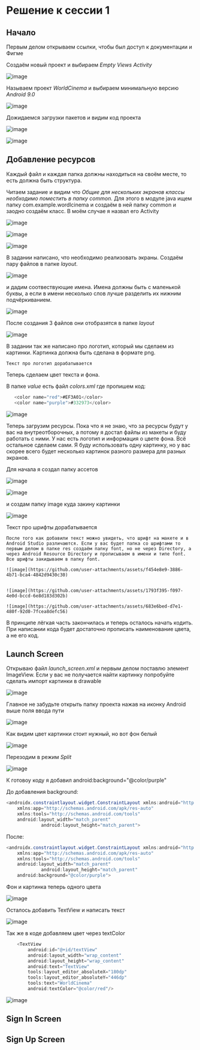 # Решение к сессии 1

## Начало 

Первым делом открываем ссылки, чтобы был доступ к документации и Фигме

Создаём новый проект и выбираем *Empty Views Activity*

![image](https://github.com/user-attachments/assets/bcec82fb-1b89-4016-a1be-1e74242d4622)

Называем проект *WorldCinema* и выбираем минимальную версию *Android 9.0*

![image](https://github.com/user-attachments/assets/17048d0f-d501-4563-a9b4-b43d49a344b6)

Дожидаемся загрузки пакетов и видим код проекта

![image](https://github.com/user-attachments/assets/2ebc8dee-30e3-4144-8fbf-c76d9e90606f)

![image](https://github.com/user-attachments/assets/55c06825-c6da-4f3c-8f4e-9ad537cccce7)

## Добавление ресурсов

Каждый файл и каждая папка должны находиться на своём месте, то есть должна быть структура. 

Читаем задание и видим что *Общие для нескольких экранов классы необходимо поместить в папку common.* Для этого в модуле java ищем папку com.example.wordlcinema и создаём в ней папку common и заодно создаём класс. В моём случае я назвал его Activity

![image](https://github.com/user-attachments/assets/0fcf1b09-3e0b-4f11-ad3b-08cfd5475302)

![image](https://github.com/user-attachments/assets/809eefbf-304f-4514-922a-adf62a748db9)

![image](https://github.com/user-attachments/assets/c15bf610-b316-4584-9525-53c4955b7f7d)


В задании написано, что необходимо реализовать экраны. Создаём пару файлов в папке *layout*.

 ![image](https://github.com/user-attachments/assets/887c6514-31df-46bf-a8b2-e388775f57cb)

и дадим соотвествующие имена. Имена должны быть с маленькой буквы, а если в имени несколько слов лучше разделить их нижним подчёркиванием.

![image](https://github.com/user-attachments/assets/2fa3f50b-ae93-42b9-9ffc-fe8a34175dfc)

После создания 3 файлов они отобразятся в папке *layout*

![image](https://github.com/user-attachments/assets/47235ad3-cdb2-4e68-aabd-d66e31499f8e)

В задании так же написано про логотип, который мы сделаем из картинки. Картинка должна быть сделана в формате png.

```
Текст про логотип дорабатывается
```

Теперь сделаем цвет текста и фона. 

В папке *value* есть файл *colors.xml* где пропишем код:

```java
   <color name="red">#EF3A01</color>
   <color name="purple">#332973</color>
```

![image](https://github.com/user-attachments/assets/fa88c9da-19d5-479c-9ce4-0547469854f7)

Теперь загрузим ресурсы. Пока что я не знаю, что за ресурсы будут у вас на внутреотборочных, а потому я достал файлы из макеты и буду работать с ними. У нас есть логотип и информация о цвете фона. Всё остальное сделаем сами. Я буду использовать одну картинку, но у вас скорее всего будет несколько картинок разного размера для разных экранов.

Для начала я создал папку ассетов

![image](https://github.com/user-attachments/assets/14da2984-e8d5-4d88-9b9d-fed9bb9317f7)

![image](https://github.com/user-attachments/assets/774788eb-06d2-4f20-9095-5457a5a19613)

и создам папку image куда закину картинки

![image](https://github.com/user-attachments/assets/04a30b7e-12c6-492d-97ab-f36f7d7f768d)

Текст про шрифты дорабатывается
```
После того как добавили текст можно увидеть, что шрифт на макете и в Android Studio различаются. Если у вас будет папка со шрифтами то первым делом в папке res создаём папку font, но не через Directory, а через Android Resource Directory и прописываем в имени и типе font. Все шрифты закидываем в папку font. 

![image](https://github.com/user-attachments/assets/f454e8e9-3886-4b71-bca4-4842d9430c30)


![image](https://github.com/user-attachments/assets/1793f395-f097-4e0d-bccd-6e8d183d302b)

![image](https://github.com/user-attachments/assets/683e6bed-d7e1-480f-92d0-7fcea8defc56)

```
В принципе лёгкая часть закончилась и теперь осталось начать кодить. При написании кода будет достаточно прописать наименование цвета, а не его код.

## Launch Screen

Открываю файл *launch_screen.xml* и первым делом поставлю элемент ImageView. Если у вас не получается найти картинку попробуйте сделать импорт картинки в drawable

![image](https://github.com/user-attachments/assets/7f779a6d-f607-4d18-8381-a9d321bbeab2)

Главное не забудьте открыть папку проекта нажав на иконку Android выше поля ввода пути

![image](https://github.com/user-attachments/assets/f9760985-b3be-48ea-a5a6-b3d974f93951)

Как видим цвет картинки стоит нужный, но вот фон белый

![image](https://github.com/user-attachments/assets/ed8faf0a-0dc4-42d7-bfc3-5a739e7aad3a)

Перезодим в режим *Split* 

![image](https://github.com/user-attachments/assets/3fb47245-3db6-4b8c-bc7d-7ecdf2d16bc5)

К готовоу коду я добавил android:background="@color/purple"

До добавления background:

```java
<androidx.constraintlayout.widget.ConstraintLayout xmlns:android="http://schemas.android.com/apk/res/android"
    xmlns:app="http://schemas.android.com/apk/res-auto"
    xmlns:tools="http://schemas.android.com/tools"
    android:layout_width="match_parent"
             android:layout_height="match_parent">
```

После: 

```java
<androidx.constraintlayout.widget.ConstraintLayout xmlns:android="http://schemas.android.com/apk/res/android"
    xmlns:app="http://schemas.android.com/apk/res-auto"
    xmlns:tools="http://schemas.android.com/tools"
    android:layout_width="match_parent"
             android:layout_height="match_parent"
    android:background="@color/purple">
```

Фон и картинка теперь одного цвета

![image](https://github.com/user-attachments/assets/79fa6873-7516-4682-95c2-7655f88e00e6)

Осталось добавить TextView и написать текст

![image](https://github.com/user-attachments/assets/cc74dee1-b42b-4eb9-a3bc-ce4e3d418db8)

Так же в коде добавляем цвет через textColor

```java
    <TextView
        android:id="@+id/textView"
        android:layout_width="wrap_content"
        android:layout_height="wrap_content"
        android:text="TextView"
        tools:layout_editor_absoluteX="180dp"
        tools:layout_editor_absoluteY="446dp"
        tools:text="WorldCinema"
        android:textColor="@color/red"/>
```

![image](https://github.com/user-attachments/assets/92635e2b-dbad-45eb-8a5d-c1a2185c34ae)


## Sign In Screen

## Sign Up Screen
